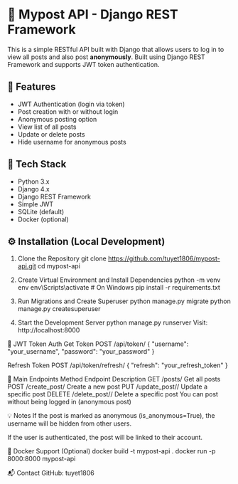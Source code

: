 # 📝 Mypost API - Django REST Framework

This is a simple RESTful API built with Django that allows users to log in to view all posts and also post **anonymously**. Built using Django REST Framework and supports JWT token authentication.

## 🚀 Features

- JWT Authentication (login via token)
- Post creation with or without login
- Anonymous posting option
- View list of all posts
- Update or delete posts
- Hide username for anonymous posts

## 🧱 Tech Stack

- Python 3.x
- Django 4.x
- Django REST Framework
- Simple JWT
- SQLite (default)
- Docker (optional)

## ⚙️ Installation (Local Development)

1. Clone the Repository
git clone https://github.com/tuyet1806/mypost-api.git
cd mypost-api

2. Create Virtual Environment and Install Dependencies
python -m venv env
env\Scripts\activate  # On Windows
pip install -r requirements.txt

3. Run Migrations and Create Superuser
python manage.py migrate
python manage.py createsuperuser

4. Start the Development Server
python manage.py runserver
Visit: http://localhost:8000

🔐 JWT Token Auth
Get Token
POST /api/token/
{
    "username": "your_username",
    "password": "your_password"
}

Refresh Token
POST /api/token/refresh/
{
    "refresh": "your_refresh_token"
}

📌 Main Endpoints
Method	Endpoint	Description
GET	/posts/	Get all posts
POST	/create_post/	Create a new post
PUT	/update_post/<id>/	Update a specific post
DELETE	/delete_post/<id>/	Delete a specific post
You can post without being logged in (anonymous post)

💡 Notes
If the post is marked as anonymous (is_anonymous=True), the username will be hidden from other users.

If the user is authenticated, the post will be linked to their account.

📂 Docker Support (Optional)
docker build -t mypost-api .
docker run -p 8000:8000 mypost-api


📬 Contact
GitHub: tuyet1806
